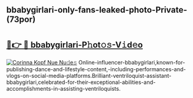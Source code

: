 ## bbabygirlari-only-fans​-leaked-photo​-Private-(73por)


# <h2><a href="https://mediaupload.pro?title=bbabygirlari&ref=git">🔗👉 🔴 bbabygirlari-P𝚑ot𝚘𝚜-V𝚒d𝚎o</a></h2>

[![Corinna Kopf Nue Nu𝚍e𝚜](https://i.imgur.com/0qMVB7G.gif)](https://mediaupload.pro?title=bbabygirlari&ref=git)
Online-influencer-bbabygirlari,known-for-publishing-dance-and-lifestyle-content,-including-performances-and-vlogs-on-social-media-platforms.Brilliant-ventriloquist-assistant-bbabygirlari,celebrated-for-their-exceptional-abilities-and-accomplishments-in-assisting-ventriloquists.  